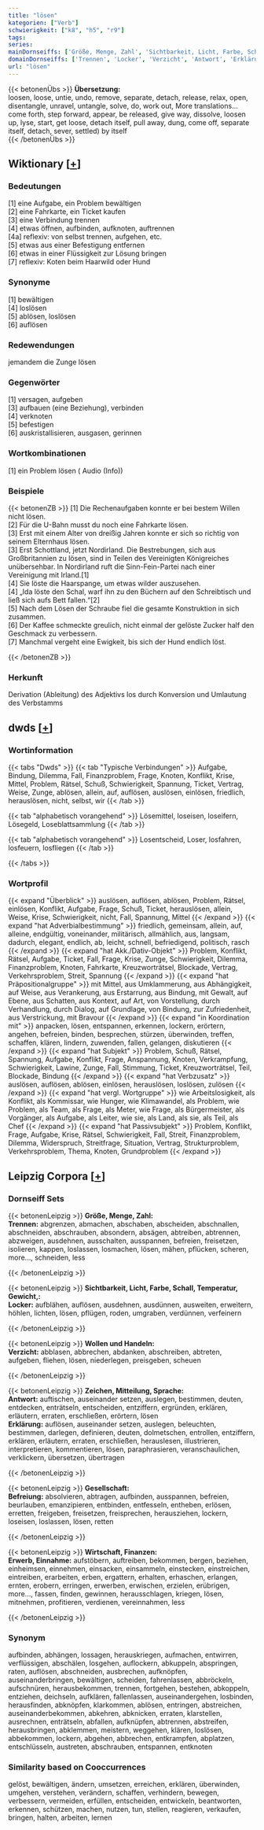```yaml
---
title: "lösen"
kategorien: ["Verb"]
schwierigkeit: ["k8", "h5", "r9"]
tags:
series:
mainDornseiffs: ['Größe, Menge, Zahl', 'Sichtbarkeit, Licht, Farbe, Schall, Temperatur, Gewicht,', 'Wollen und Handeln', 'Zeichen, Mitteilung, Sprache', 'Gesellschaft', 'Wirtschaft, Finanzen']
domainDornseiffs: ['Trennen', 'Locker', 'Verzicht', 'Antwort', 'Erklärung', 'Befreiung', 'Erwerb, Einnahme']
url: "lösen"
---
```


{{< betonenÜbs >}}
**Übersetzung:**  
loosen, loose, untie, undo, remove, separate, detach, release, relax, open, disentangle, unravel, untangle, solve, do, work out, More translations...  
come forth, step forward, appear, be released, give way, dissolve, loosen up, lyse, start, get loose, detach itself, pull away, dung, come off, separate itself, detach, sever, settled) by itself  
{{< /betonenÜbs >}}

## Wiktionary [[+](https://de.wiktionary.org/wiki/lösen)]

### Bedeutungen
[1] eine Aufgabe, ein Problem bewältigen  
[2] eine Fahrkarte, ein Ticket kaufen  
[3] eine Verbindung trennen  
[4] etwas öffnen, aufbinden, aufknoten, auftrennen  
[4a] reflexiv: von selbst trennen, aufgehen, etc.  
[5] etwas aus einer Befestigung entfernen  
[6] etwas in einer Flüssigkeit zur Lösung bringen  
[7] reflexiv: Koten beim Haarwild oder Hund  

### Synonyme
[1] bewältigen  
[4] loslösen  
[5] ablösen, loslösen  
[6] auflösen  

### Redewendungen
jemandem die Zunge lösen  

### Gegenwörter
[1] versagen, aufgeben  
[3] aufbauen (eine Beziehung), verbinden  
[4] verknoten  
[5] befestigen  
[6] auskristallisieren, ausgasen, gerinnen  

### Wortkombinationen
[1] ein Problem lösen ( Audio (Info))  

### Beispiele
{{< betonenZB >}}
[1] Die Rechenaufgaben konnte er bei bestem Willen nicht lösen.  
[2] Für die U-Bahn musst du noch eine Fahrkarte lösen.  
[3] Erst mit einem Alter von dreißig Jahren konnte er sich so richtig von seinem Elternhaus lösen.  
[3] Erst Schottland, jetzt Nordirland. Die Bestrebungen, sich aus Großbritannien zu lösen, sind in Teilen des Vereinigten Königreiches unübersehbar. In Nordirland ruft die Sinn-Fein-Partei nach einer Vereinigung mit Irland.[1]  
[4] Sie löste die Haarspange, um etwas wilder auszusehen.  
[4] „Ida löste den Schal, warf ihn zu den Büchern auf den Schreibtisch und ließ sich aufs Bett fallen.“[2]  
[5] Nach dem Lösen der Schraube fiel die gesamte Konstruktion in sich zusammen.  
[6] Der Kaffee schmeckte greulich, nicht einmal der gelöste Zucker half den Geschmack zu verbessern.  
[7] Manchmal vergeht eine Ewigkeit, bis sich der Hund endlich löst.  

{{< /betonenZB >}}
### Herkunft
Derivation (Ableitung) des Adjektivs los durch Konversion und Umlautung des Verbstamms  



## dwds [[+](https://www.dwds.de/wb/lösen)]

### Wortinformation
{{< tabs "Dwds" >}}
{{< tab "Typische Verbindungen" >}}
Aufgabe, Bindung, Dilemma, Fall, Finanzproblem, Frage, Knoten, Konflikt, Krise, Mittel, Problem, Rätsel, Schuß, Schwierigkeit, Spannung, Ticket, Vertrag, Weise, Zunge, ablösen, allein, auf, auflösen, auslösen, einlösen, friedlich, herauslösen, nicht, selbst, wir
{{< /tab >}}

{{< tab "alphabetisch vorangehend" >}}
Lösemittel, loseisen, loseifern, Lösegeld, Loseblattsammlung
{{< /tab >}}

{{< tab "alphabetisch vorangehend" >}}
Losentscheid, Loser, losfahren, losfeuern, losfliegen
{{< /tab >}}

{{< /tabs >}}

### Wortprofil
{{< expand "Überblick" >}} auslösen, auflösen, ablösen, Problem, Rätsel, einlösen, Konflikt, Aufgabe, Frage, Schuß, Ticket, herauslösen, allein, Weise, Krise, Schwierigkeit, nicht, Fall, Spannung, Mittel {{< /expand >}}
{{< expand "hat Adverbialbestimmung" >}} friedlich, gemeinsam, allein, auf, alleine, endgültig, voneinander, militärisch, allmählich, aus, langsam, dadurch, elegant, endlich, ab, leicht, schnell, befriedigend, politisch, rasch {{< /expand >}}
{{< expand "hat Akk./Dativ-Objekt" >}} Problem, Konflikt, Rätsel, Aufgabe, Ticket, Fall, Frage, Krise, Zunge, Schwierigkeit, Dilemma, Finanzproblem, Knoten, Fahrkarte, Kreuzworträtsel, Blockade, Vertrag, Verkehrsproblem, Streit, Spannung {{< /expand >}}
{{< expand "hat Präpositionalgruppe" >}} mit Mittel, aus Umklammerung, aus Abhängigkeit, auf Weise, aus Verankerung, aus Erstarrung, aus Bindung, mit Gewalt, auf Ebene, aus Schatten, aus Kontext, auf Art, von Vorstellung, durch Verhandlung, durch Dialog, auf Grundlage, von Bindung, zur Zufriedenheit, aus Verstrickung, mit Bravour {{< /expand >}}
{{< expand "in Koordination mit" >}} anpacken, lösen, entspannen, erkennen, lockern, erörtern, angehen, befreien, binden, besprechen, stürzen, überwinden, treffen, schaffen, klären, lindern, zuwenden, fallen, gelangen, diskutieren {{< /expand >}}
{{< expand "hat Subjekt" >}} Problem, Schuß, Rätsel, Spannung, Aufgabe, Konflikt, Frage, Anspannung, Knoten, Verkrampfung, Schwierigkeit, Lawine, Zunge, Fall, Stimmung, Ticket, Kreuzworträtsel, Teil, Blockade, Bindung {{< /expand >}}
{{< expand "hat Verbzusatz" >}} auslösen, auflösen, ablösen, einlösen, herauslösen, loslösen, zulösen {{< /expand >}}
{{< expand "hat vergl. Wortgruppe" >}} wie Arbeitslosigkeit, als Konflikt, als Kommissar, wie Hunger, wie Klimawandel, als Problem, wie Problem, als Team, als Frage, als Meter, wie Frage, als Bürgermeister, als Vorgänger, als Aufgabe, als Leiter, wie sie, als Land, als sie, als Teil, als Chef {{< /expand >}}
{{< expand "hat Passivsubjekt" >}} Problem, Konflikt, Frage, Aufgabe, Krise, Rätsel, Schwierigkeit, Fall, Streit, Finanzproblem, Dilemma, Widerspruch, Streitfrage, Situation, Vertrag, Strukturproblem, Verkehrsproblem, Thema, Knoten, Grundproblem {{< /expand >}}

## Leipzig Corpora [[+](https://corpora.uni-leipzig.de/en/res?word=lösen&corpusId=deu_newscrawl-public_2018)]

### Dornseiff Sets
{{< betonenLeipzig >}}
**Größe, Menge, Zahl:**  
**Trennen:** abgrenzen, abmachen, abschaben, abscheiden, abschnallen, abschneiden, abschrauben, absondern, absägen, abtreiben, abtrennen, abzweigen, ausdehnen, ausschalten, ausspannen, befreien, freisetzen, isolieren, kappen, loslassen, losmachen, lösen, mähen, pflücken, scheren, more..., schneiden, less  

{{< /betonenLeipzig >}}


{{< betonenLeipzig >}}
**Sichtbarkeit, Licht, Farbe, Schall, Temperatur, Gewicht,:**  
**Locker:** aufblähen, auflösen, ausdehnen, ausdünnen, ausweiten, erweitern, höhlen, lichten, lösen, pflügen, roden, umgraben, verdünnen, verfeinern  

{{< /betonenLeipzig >}}


{{< betonenLeipzig >}}
**Wollen und Handeln:**  
**Verzicht:** abblasen, abbrechen, abdanken, abschreiben, abtreten, aufgeben, fliehen, lösen, niederlegen, preisgeben, scheuen  

{{< /betonenLeipzig >}}


{{< betonenLeipzig >}}
**Zeichen, Mitteilung, Sprache:**  
**Antwort:** auftischen, auseinander setzen, auslegen, bestimmen, deuten, entdecken, enträtseln, entscheiden, entziffern, ergründen, erklären, erläutern, erraten, erschließen, erörtern, lösen  
**Erklärung:** auflösen, auseinander setzen, auslegen, beleuchten, bestimmen, darlegen, definieren, deuten, dolmetschen, entrollen, entziffern, erklären, erläutern, erraten, erschließen, herauslesen, illustrieren, interpretieren, kommentieren, lösen, paraphrasieren, veranschaulichen, verklickern, übersetzen, übertragen  

{{< /betonenLeipzig >}}


{{< betonenLeipzig >}}
**Gesellschaft:**  
**Befreiung:** absolvieren, abtragen, aufbinden, ausspannen, befreien, beurlauben, emanzipieren, entbinden, entfesseln, entheben, erlösen, erretten, freigeben, freisetzen, freisprechen, herausziehen, lockern, loseisen, loslassen, lösen, retten  

{{< /betonenLeipzig >}}


{{< betonenLeipzig >}}
**Wirtschaft, Finanzen:**  
**Erwerb, Einnahme:** aufstöbern, auftreiben, bekommen, bergen, beziehen, einheimsen, einnehmen, einsacken, einsammeln, einstecken, einstreichen, eintreiben, erarbeiten, erben, ergattern, erhalten, erhaschen, erlangen, ernten, erobern, erringen, erwerben, erwischen, erzielen, erübrigen, more..., fassen, finden, gewinnen, herausschlagen, kriegen, lösen, mitnehmen, profitieren, verdienen, vereinnahmen, less  

{{< /betonenLeipzig >}}

### Synonym
aufbinden, abhängen, lossagen, herauskriegen, aufmachen, entwirren, verflüssigen, abschälen, losgehen, auflockern, abkuppeln, abspringen, raten, auflösen, abschneiden, ausbrechen, aufknöpfen, auseinanderbringen, bewältigen, scheiden, fahrenlassen, abbröckeln, aufschnüren, herausbekommen, trennen, fortgehen, bestehen, abkoppeln, entziehen, deichseln, aufklären, fallenlassen, auseinandergehen, losbinden, herausfinden, abknöpfen, klarkommen, ablösen, entringen, abstreichen, auseinanderbekommen, abkehren, abknicken, erraten, klarstellen, ausrechnen, enträtseln, abfallen, aufknüpfen, abtrennen, abstreifen, herausbringen, abklemmen, meistern, weggehen, klären, loslösen, abbekommen, lockern, abgehen, abbrechen, entkrampfen, abplatzen, entschlüsseln, austreten, abschrauben, entspannen, entknoten


### Similarity based on Cooccurrences
gelöst, bewältigen, ändern, umsetzen, erreichen, erklären, überwinden, umgehen, verstehen, verändern, schaffen, verhindern, bewegen, verbessern, vermeiden, erfüllen, entscheiden, entwickeln, beantworten, erkennen, schützen, machen, nutzen, tun, stellen, reagieren, verkaufen, bringen, halten, arbeiten, lernen

